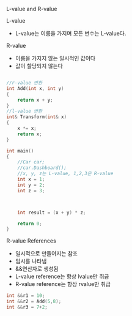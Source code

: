 L-value and R-value

L-value

- L-value는 이름을 가지며 모든 변수는 L-value다.

R-value

- 이름을 가지지 않는 일시적인 값이다
- 값이 할당되지 않는다

```c++

//r-value 반환
int Add(int x, int y)
{
	return x + y;
}
//l-value 반환
int& Transform(int& x)
{
	x *= x;
	return x;
}

int main()
{	
	//Car car;
	//car.Dashboard();
	//x, y, z는 L-value, 1,2,3은 R-value
	int x = 1;
	int y = 2;
	int z = 3;



	int result = (x + y) * z;

	return 0;
}

```

R-value References

- 일시적으로 만들어지는 참조
- 임시를 나타냄
- &&연산자로 생성됨
- L-value reference는 항상 lvalue만 취급
- R-value reference는 항상 rvalue만 취급

```c++
int &&r1 = 10;
int &&r2 = Add(5,8);
int &&r3 = 7+2;
```

